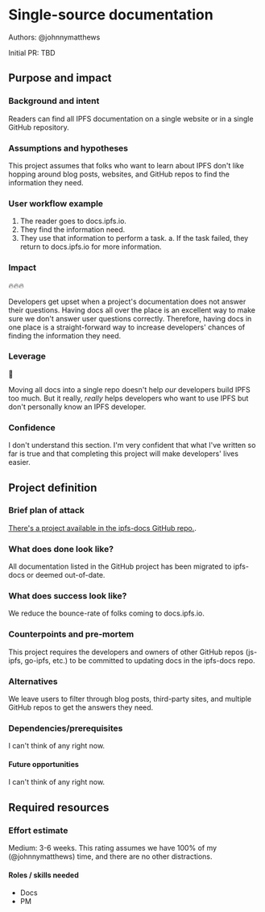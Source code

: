 # Single-source documentation 

Authors: @johnnymatthews 

Initial PR: TBD 

## Purpose and impact 

### Background and intent

Readers can find all IPFS documentation on a single website or in a single GitHub repository.

### Assumptions and hypotheses

This project assumes that folks who want to learn about IPFS don't like hopping around blog posts, websites, and GitHub repos to find the information they need.

### User workflow example

1. The reader goes to docs.ipfs.io.
1. They find the information need.
1. They use that information to perform a task.
    a. If the task failed, they return to docs.ipfs.io for more information.

### Impact

🔥🔥🔥

Developers get upset when a project's documentation does not answer their questions. Having docs all over the place is an excellent way to make sure we don't answer user questions correctly. Therefore, having docs in one place is a straight-forward way to increase developers' chances of finding the information they need.

### Leverage

🎯 

Moving all docs into a single repo doesn't help _our_ developers build IPFS too much. But it really, _really_ helps developers who want to use IPFS but don't personally know an IPFS developer.

### Confidence

I don't understand this section. I'm very confident that what I've written so far is true and that completing this project will make developers' lives easier.

## Project definition

### Brief plan of attack

[There's a project available in the ipfs-docs GitHub repo.](https://github.com/ipfs/ipfs-docs/projects/3).

### What does done look like?

All documentation listed in the GitHub project has been migrated to ipfs-docs or deemed out-of-date.

###  What does success look like?

We reduce the bounce-rate of folks coming to docs.ipfs.io.

### Counterpoints and pre-mortem

This project requires the developers and owners of other GitHub repos (js-ipfs, go-ipfs, etc.) to be committed to updating docs in the ipfs-docs repo.

### Alternatives

We leave users to filter through blog posts, third-party sites, and multiple GitHub repos to get the answers they need.

### Dependencies/prerequisites

I can't think of any right now.

#### Future opportunities

I can't think of any right now.

## Required resources

### Effort estimate

Medium: 3-6 weeks. This rating assumes we have 100% of my (@johnnymatthews) time, and there are no other distractions.

#### Roles / skills needed

- Docs
- PM

